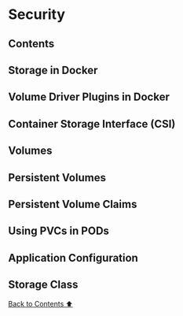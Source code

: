 # Security

## Contents

## Storage in Docker

## Volume Driver Plugins in Docker

## Container Storage Interface (CSI)

## Volumes

## Persistent Volumes

## Persistent Volume Claims

## Using PVCs in PODs

## Application Configuration

## Storage Class

[Back to Contents ⬆](#Contents)
